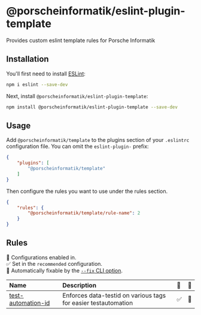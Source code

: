 # @porscheinformatik/eslint-plugin-template

Provides custom eslint template rules for Porsche Informatik

## Installation

You'll first need to install [ESLint](https://eslint.org/):

```sh
npm i eslint --save-dev
```

Next, install `@porscheinformatik/eslint-plugin-template`:

```sh
npm install @porscheinformatik/eslint-plugin-template --save-dev
```

## Usage

Add `@porscheinformatik/template` to the plugins section of your `.eslintrc` configuration file. You can omit the `eslint-plugin-` prefix:

```json
{
    "plugins": [
        "@porscheinformatik/template"
    ]
}
```


Then configure the rules you want to use under the rules section.

```json
{
    "rules": {
        "@porscheinformatik/template/rule-name": 2
    }
}
```

## Rules

<!-- begin auto-generated rules list -->

💼 Configurations enabled in.\
✅ Set in the `recommended` configuration.\
🔧 Automatically fixable by the [`--fix` CLI option](https://eslint.org/docs/user-guide/command-line-interface#--fix).

| Name                                                   | Description                                                    | 💼 | 🔧 |
| :----------------------------------------------------- | :------------------------------------------------------------- | :- | :- |
| [test-automation-id](docs/rules/test-automation-id.md) | Enforces data-testid on various tags for easier testautomation | ✅  | 🔧 |

<!-- end auto-generated rules list -->


